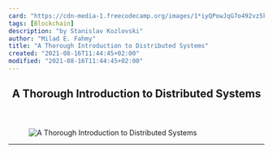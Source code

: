 ```yaml
---
card: "https://cdn-media-1.freecodecamp.org/images/1*iyQPowJqG7o492vz5kNmXw.jpeg"
tags: [Blockchain]
description: "by Stanislav Kozlovski"
author: "Milad E. Fahmy"
title: "A Thorough Introduction to Distributed Systems"
created: "2021-08-16T11:44:45+02:00"
modified: "2021-08-16T11:44:45+02:00"
---
```

<div class="site-wrapper">
<main id="site-main" class="site-main outer">
<div class="inner">
<article class="post-full post tag-blockchain tag-distributed-systems tag-software-development tag-tech tag-technology ">
<header class="post-full-header">
<h1 class="post-full-title">A Thorough Introduction to Distributed Systems</h1>
</header>
<figure class="post-full-image">
<picture>
<source media="(max-width: 700px)" sizes="1px" srcset="data:image/gif;base64,R0lGODlhAQABAIAAAAAAAP///yH5BAEAAAAALAAAAAABAAEAAAIBRAA7 1w">
<source media="(min-width: 701px)" sizes="(max-width: 800px) 400px,
(max-width: 1170px) 700px,
1400px" srcset="https://cdn-media-1.freecodecamp.org/images/1*iyQPowJqG7o492vz5kNmXw.jpeg 300w,
https://cdn-media-1.freecodecamp.org/images/1*iyQPowJqG7o492vz5kNmXw.jpeg 600w,
https://cdn-media-1.freecodecamp.org/images/1*iyQPowJqG7o492vz5kNmXw.jpeg 1000w,
https://cdn-media-1.freecodecamp.org/images/1*iyQPowJqG7o492vz5kNmXw.jpeg 2000w">
<img onerror="this.style.display='none'" src="https://cdn-media-1.freecodecamp.org/images/1*iyQPowJqG7o492vz5kNmXw.jpeg" alt="A Thorough Introduction to Distributed Systems">
</picture>
</figure>
<section class="post-full-content">
<div class="post-content medium-migrated-article">
</div>
<hr>
</section>
</article>
</div>
</main>
</div>
<!-- Google Tag Manager (noscript) -->
<!-- End Google Tag Manager (noscript) -->
